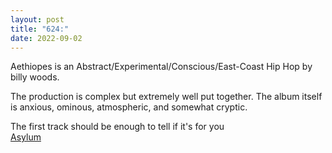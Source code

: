 ```yaml
---
layout: post
title: "624:"
date: 2022-09-02
---
```


Aethiopes is an Abstract/Experimental/Conscious/East-Coast Hip Hop by billy woods.

The production is complex but extremely well put together. The album itself is anxious, ominous, atmospheric, and somewhat cryptic.

The first track should be enough to tell if it's for you  
[Asylum](https://youtu.be/Jprzsxj5k8U?list=PLvsYXqtYjMYeUiFNaqLALw-BrBVAmGoDd)
